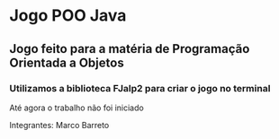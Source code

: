 # Jogo POO Java
## Jogo feito para a matéria de Programação Orientada a Objetos
### Utilizamos a biblioteca FJalp2 para criar o jogo no terminal
Até agora o trabalho não foi iniciado

Integrantes:
  Marco Barreto
